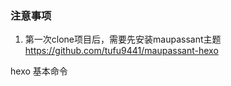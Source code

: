 ### 注意事项

1. 第一次clone项目后，需要先安装maupassant主题
https://github.com/tufu9441/maupassant-hexo

hexo 基本命令
```

```